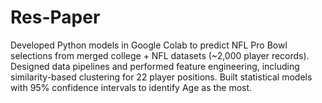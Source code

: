 # Res-Paper
Developed Python models in Google Colab to predict NFL Pro Bowl selections from merged college + NFL datasets (~2,000 player records).  Designed data pipelines and performed feature engineering, including similarity-based clustering for 22 player positions.  Built statistical models with 95% confidence intervals to identify Age as the most.
